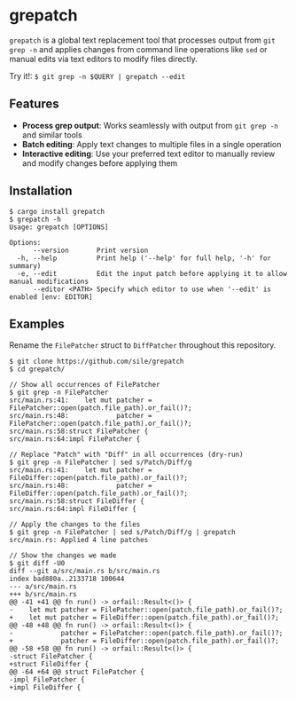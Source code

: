 grepatch
========

`grepatch` is a global text replacement tool that processes output from `git grep -n` and applies changes from command line operations like `sed` or manual edits via text editors to modify files directly.

Try it!: `$ git grep -n $QUERY | grepatch --edit`

Features
---------

- **Process grep output**: Works seamlessly with output from `git grep -n` and similar tools
- **Batch editing**: Apply text changes to multiple files in a single operation
- **Interactive editing**: Use your preferred text editor to manually review and modify changes before applying them

Installation
------------

```console
$ cargo install grepatch
$ grepatch -h
Usage: grepatch [OPTIONS]

Options:
      --version       Print version
  -h, --help          Print help ('--help' for full help, '-h' for summary)
  -e, --edit          Edit the input patch before applying it to allow manual modifications
      --editor <PATH> Specify which editor to use when '--edit' is enabled [env: EDITOR]
```

Examples
--------

Rename the `FilePatcher` struct to `DiffPatcher` throughout this repository.

```console
$ git clone https://github.com/sile/grepatch
$ cd grepatch/

// Show all occurrences of FilePatcher
$ git grep -n FilePatcher
src/main.rs:41:    let mut patcher = FilePatcher::open(patch.file_path).or_fail()?;
src/main.rs:48:            patcher = FilePatcher::open(patch.file_path).or_fail()?;
src/main.rs:58:struct FilePatcher {
src/main.rs:64:impl FilePatcher {

// Replace "Patch" with "Diff" in all occurrences (dry-run)
$ git grep -n FilePatcher | sed s/Patch/Diff/g
src/main.rs:41:    let mut patcher = FileDiffer::open(patch.file_path).or_fail()?;
src/main.rs:48:            patcher = FileDiffer::open(patch.file_path).or_fail()?;
src/main.rs:58:struct FileDiffer {
src/main.rs:64:impl FileDiffer {

// Apply the changes to the files
$ git grep -n FilePatcher | sed s/Patch/Diff/g | grepatch
src/main.rs: Applied 4 line patches

// Show the changes we made
$ git diff -U0
diff --git a/src/main.rs b/src/main.rs
index bad880a..2133718 100644
--- a/src/main.rs
+++ b/src/main.rs
@@ -41 +41 @@ fn run() -> orfail::Result<()> {
-    let mut patcher = FilePatcher::open(patch.file_path).or_fail()?;
+    let mut patcher = FileDiffer::open(patch.file_path).or_fail()?;
@@ -48 +48 @@ fn run() -> orfail::Result<()> {
-            patcher = FilePatcher::open(patch.file_path).or_fail()?;
+            patcher = FileDiffer::open(patch.file_path).or_fail()?;
@@ -58 +58 @@ fn run() -> orfail::Result<()> {
-struct FilePatcher {
+struct FileDiffer {
@@ -64 +64 @@ struct FilePatcher {
-impl FilePatcher {
+impl FileDiffer {
```
